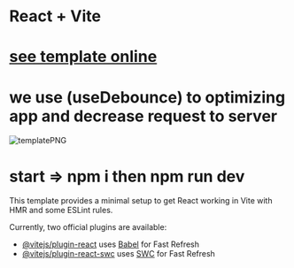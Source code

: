 # React + Vite
# [see template online](https://movies-app-react-toturials.netlify.app/)
# we use (useDebounce) to optimizing app and decrease request to server

![templatePNG](https://github.com/user-attachments/assets/36171b94-e58e-42da-9e94-293fa38ba21b)
# start => npm i then npm run dev

This template provides a minimal setup to get React working in Vite with HMR and some ESLint rules.

Currently, two official plugins are available:

- [@vitejs/plugin-react](https://github.com/vitejs/vite-plugin-react/blob/main/packages/plugin-react/README.md) uses [Babel](https://babeljs.io/) for Fast Refresh
- [@vitejs/plugin-react-swc](https://github.com/vitejs/vite-plugin-react-swc) uses [SWC](https://swc.rs/) for Fast Refresh
